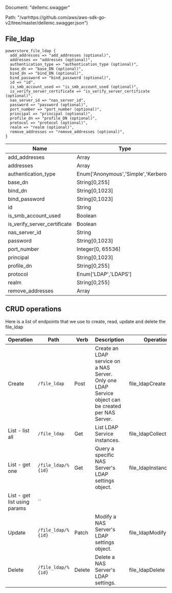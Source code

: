 Document: "dellemc.swagger"


Path: "/varhttps://github.com/aws/aws-sdk-go-v2/tree/master/dellemc.swagger.json")

## File_ldap



```puppet
powerstore_file_ldap {
  add_addresses => "add_addresses (optional)",
  addresses => "addresses (optional)",
  authentication_type => "authentication_type (optional)",
  base_dn => "base_DN (optional)",
  bind_dn => "bind_DN (optional)",
  bind_password => "bind_password (optional)",
  id => "id",
  is_smb_account_used => "is_smb_account_used (optional)",
  is_verify_server_certificate => "is_verify_server_certificate (optional)",
  nas_server_id => "nas_server_id",
  password => "password (optional)",
  port_number => "port_number (optional)",
  principal => "principal (optional)",
  profile_dn => "profile_DN (optional)",
  protocol => "protocol (optional)",
  realm => "realm (optional)",
  remove_addresses => "remove_addresses (optional)",
}
```

| Name        | Type           | Required       |
| ------------- | ------------- | ------------- |
|add_addresses | Array | false |
|addresses | Array | false |
|authentication_type | Enum['Anonymous','Simple','Kerberos'] | false |
|base_dn | String[0,255] | false |
|bind_dn | String[0,1023] | false |
|bind_password | String[0,1023] | false |
|id | String | true |
|is_smb_account_used | Boolean | false |
|is_verify_server_certificate | Boolean | false |
|nas_server_id | String | true |
|password | String[0,1023] | false |
|port_number | Integer[0, 65536] | false |
|principal | String[0,1023] | false |
|profile_dn | String[0,255] | false |
|protocol | Enum['LDAP','LDAPS'] | false |
|realm | String[0,255] | false |
|remove_addresses | Array | false |



## CRUD operations

Here is a list of endpoints that we use to create, read, update and delete the file_ldap

| Operation | Path | Verb | Description | OperationID |
| ------------- | ------------- | ------------- | ------------- | ------------- |
|Create|`/file_ldap`|Post|Create an LDAP service on a NAS Server. Only one LDAP Service object can be created per NAS Server.|file_ldapCreate|
|List - list all|`/file_ldap`|Get|List LDAP Service instances.|file_ldapCollectionQuery|
|List - get one|`/file_ldap/%{id}`|Get|Query a specific NAS Server's LDAP settings object.|file_ldapInstanceQuery|
|List - get list using params|``||||
|Update|`/file_ldap/%{id}`|Patch|Modify a NAS Server's LDAP settings object.|file_ldapModify|
|Delete|`/file_ldap/%{id}`|Delete|Delete a NAS Server's LDAP settings.|file_ldapDelete|
